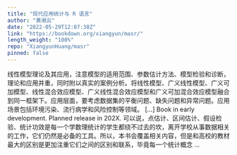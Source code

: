 ```yaml
---
title: "现代应用统计与 R 语言"
author: "黄湘云"
date: "2022-05-29T12:07:38Z"
link: "https://bookdown.org/xiangyun/masr/"
length_weight: "100%"
repo: "XiangyunHuang/masr"
pinned: false
---
```


线性模型理论及其应用，注意模型的适用范围、参数估计方法、模型检验和诊断，理论和应用并重，同时附以真实的案例分析。将线性模型、广义线性模型、广义可加模型、线性混合效应模型、广义线性混合效应模型和广义可加混合效应模型融合到同一框架下。应用层面，要考虑数据集的平衡问题、缺失问题和异常问题。应用场景包括环境污染、流行病学和风险控制等领域。 [...] Book in early development. Planned release in 202X. 可以说，点估计、区间估计、假设检验、统计功效是每一个学数理统计的学生都绕不过去的坎，离开学校从事数据相关的工作，它们仍然是必备的工具。所以，本书会覆盖相关内容，但是和高校的教材最大的区别是更加注重它们之间的区别和联系，毕竟每一个统计概念 ...
